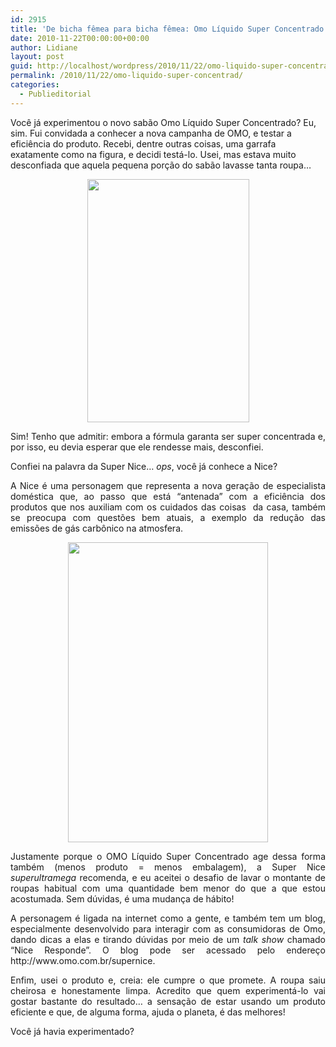 ```yaml
---
id: 2915
title: 'De bicha fêmea para bicha fêmea: Omo Líquido Super Concentrado'
date: 2010-11-22T00:00:00+00:00
author: Lidiane
layout: post
guid: http://localhost/wordpress/2010/11/22/omo-liquido-super-concentrad/
permalink: /2010/11/22/omo-liquido-super-concentrad/
categories:
  - Publieditorial
---
```

Você já experimentou o novo sabão Omo Líquido Super Concentrado? Eu, sim. Fui convidada a conhecer a nova campanha de OMO, e testar a eficiência do produto. Recebi, dentre outras coisas, uma garrafa exatamente como na figura, e decidi testá-lo. Usei, mas estava muito desconfiada que aquela pequena porção do sabão lavasse tanta roupa…

<!--more-->

<p style="text-align: center;">
  <a href="http://www.trololodemulher.com.br/blog/wp-content/uploads/2010/11/OMO-Liquido-Super-Concentrado-2-produto.jpg"><img class="alignnone size-full wp-image-5511" title="OMO Líquido Super Concentrado (2) produto" src="http://www.trololodemulher.com.br/blog/wp-content/uploads/2010/11/OMO-Liquido-Super-Concentrado-2-produto.jpg" alt="" width="259" height="389" /></a>
</p>

<p style="text-align: justify;">
  Sim! Tenho que admitir: embora a fórmula garanta ser super concentrada e, por isso, eu devia esperar que ele rendesse mais, desconfiei.
</p>

<p style="text-align: justify;">
  Confiei na palavra da Super Nice… <em>ops</em>, você já conhece a Nice?
</p>

<p style="text-align: justify;">
  A Nice é uma personagem que representa a nova geração de especialista doméstica que, ao passo que está “antenada” com a eficiência dos produtos que nos auxiliam com os cuidados das coisas  da casa, também se preocupa com questões bem atuais, a exemplo da redução das emissões de gás carbônico na atmosfera.
</p>

<p style="text-align: center;">
  <a href="http://www.trololodemulher.com.br/blog/wp-content/uploads/2010/11/Super-Nice.jpg"><img class="alignnone size-full wp-image-5512" title="Super Nice" src="http://www.trololodemulher.com.br/blog/wp-content/uploads/2010/11/Super-Nice.jpg" alt="" width="320" height="480" /></a>
</p>

<p style="text-align: justify;">
  Justamente porque o OMO Líquido Super Concentrado age dessa forma também (menos produto = menos embalagem), a Super Nice <em>superultramega</em> recomenda, e eu aceitei o desafio de lavar o montante de roupas habitual com uma quantidade bem menor do que a que estou acostumada. Sem dúvidas, é uma mudança de hábito!
</p>

<p style="text-align: justify;">
  A personagem é ligada na internet como a gente, e também tem um blog, especialmente desenvolvido para interagir com as consumidoras de Omo, dando dicas a elas e tirando dúvidas por meio de um <em>talk show</em> chamado “Nice Responde”. O blog pode ser acessado pelo endereço http://www.omo.com.br/supernice.
</p>

<p style="text-align: justify;">
  Enfim, usei o produto e, creia: ele cumpre o que promete. A roupa saiu cheirosa e honestamente limpa. Acredito que quem experimentá-lo vai gostar bastante do resultado… a sensação de estar usando um produto eficiente e que, de alguma forma, ajuda o planeta, é das melhores!
</p>

<p style="text-align: justify;">
  Você já havia experimentado?
</p>